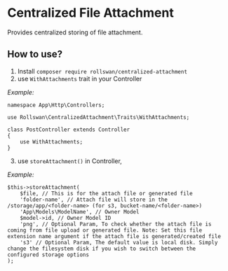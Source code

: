 # Centralized File Attachment

Provides centralized storing of file attachment.

## How to use?
1) Install `composer require rollswan/centralized-attachment`
2) use `WithAttachments` trait in your Controller

*Example:*

    namespace App\Http\Controllers;
    
    use Rollswan\CentralizedAttachment\Traits\WithAttachments;
    
    class PostController extends Controller
    {
        use WithAttachments;
    }


3) use `storeAttachment()` in Controller, 

*Example:*

    $this->storeAttachment(
        $file, // This is for the attach file or generated file
        'folder-name', // Attach file will store in the /storage/app/<folder-name> (for s3, bucket-name/<folder-name>)
        'App\Models\ModelName', // Owner Model
        $model->id, // Owner Model ID
        'png', // Optional Param, To check whether the attach file is coming from file upload or generated file. Note: Set this file extension name argument if the attach file is generated/created file
        's3' // Optional Param, The default value is local disk. Simply change the filesystem disk if you wish to switch between the configured storage options
    );
